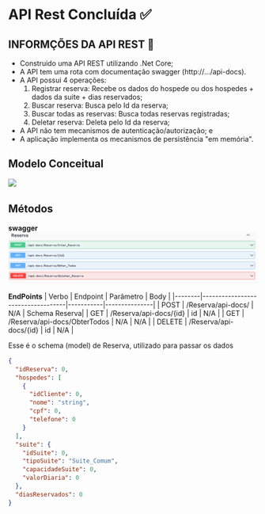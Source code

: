 # API Rest Concluída ✅
## INFORMÇÕES DA API REST 📝
- Construido uma API REST utilizando .Net Core;
- A API tem uma rota com documentação swagger (http://.../api-docs).
- A API possui 4 operações:
  1) Registrar reserva: Recebe os dados do hospede ou dos hospedes + dados da suite + dias reservados;
  2) Buscar reserva: Busca pelo Id da reserva;
  3) Buscar todas as reservas: Busca todas reservas registradas;
  4) Deletar reserva: Deleta pelo Id da reserva;
- A API não tem mecanismos de autenticação/autorização; e
- A aplicação implementa os mecanismos de persistência "em memória".

## Modelo Conceitual

<img src="./Img/Projeto_Conceitual.png" />

## Métodos

**swagger**
<img src="./Img/Swagger.png" />

**EndPoints**
| Verbo  | Endpoint                          | Parâmetro | Body          |
|--------|-----------------------------------|-----------|---------------|
| POST   | /Reserva/api-docs/                | N/A       | Schema Reserva|
| GET    | /Reserva/api-docs/{id}            | id        | N/A           |
| GET    | /Reserva/api-docs/ObterTodos      | N/A       | N/A           |
| DELETE | /Reserva/api-docs/{id}            | id        | N/A           |

Esse é o schema (model) de Reserva, utilizado para passar os dados

```json
{
  "idReserva": 0,
  "hospedes": [
    {
      "idCliente": 0,
      "nome": "string",
      "cpf": 0,
      "telefone": 0
    }
  ],
  "suite": {
    "idSuite": 0,
    "tipoSuite": "Suite_Comum",
    "capacidadeSuite": 0,
    "valorDiaria": 0
  },
  "diasReservados": 0
}
```
